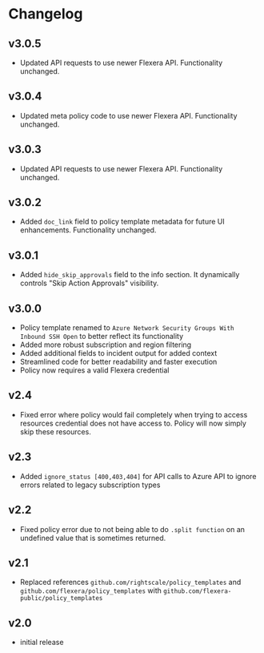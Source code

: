 # Changelog

## v3.0.5

- Updated API requests to use newer Flexera API. Functionality unchanged.

## v3.0.4

- Updated meta policy code to use newer Flexera API. Functionality unchanged.

## v3.0.3

- Updated API requests to use newer Flexera API. Functionality unchanged.

## v3.0.2

- Added `doc_link` field to policy template metadata for future UI enhancements. Functionality unchanged.

## v3.0.1

- Added `hide_skip_approvals` field to the info section. It dynamically controls "Skip Action Approvals" visibility.

## v3.0.0

- Policy template renamed to `Azure Network Security Groups With Inbound SSH Open` to better reflect its functionality
- Added more robust subscription and region filtering
- Added additional fields to incident output for added context
- Streamlined code for better readability and faster execution
- Policy now requires a valid Flexera credential

## v2.4

- Fixed error where policy would fail completely when trying to access resources credential does not have access to. Policy will now simply skip these resources.

## v2.3

- Added `ignore_status [400,403,404]` for API calls to Azure API to ignore errors related to legacy subscription types

## v2.2

- Fixed policy error due to not being able to do `.split function` on an undefined value that is sometimes returned.

## v2.1

- Replaced references `github.com/rightscale/policy_templates` and `github.com/flexera/policy_templates` with `github.com/flexera-public/policy_templates`

## v2.0

- initial release
